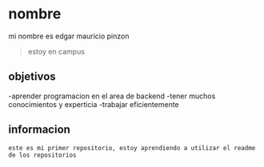 # nombre
mi nombre es edgar mauricio pinzon

>estoy en campus



##  objetivos

-aprender programacion en el area de backend 
-tener muchos conocimientos y experticia
-trabajar eficientemente 

## informacion
``` este es mi primer repositorio, estoy aprendiendo a utilizar el readme de los repositorios  ``` 
